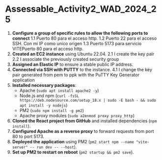 # Assessable_Activity2_WAD_2024_25

1. **Configure a group of specific rules to allow the following ports to connect**
	1.1 Puerto 80 para el acceso http.
	1.2 Puerto 22 para el acceso SSH. Con mi IP como unico origen
	1.3 Puerto 5173 para servicio VITEPuerto 80 para el acceso http.
2. **Created an EC2 instance** using Ubuntu 22.04.
	2.1 I create the key pair
	2.2 I associate the previously created security group
3. **Assigned an Elastic IP** to ensure a stable public IP address.
4. **Connected via SSH with PUTTY** to the instance.
	4.1 I change the key pair generated from pem to ppk with the PuTTY Key Generator application
5. **Installed necessary packages**:
   - Apache (`sudo apt install apache2 -y`)
   - Node.js and npm (`curl -fsSL https://deb.nodesource.com/setup_18.x | sudo -E bash - && sudo apt install -y nodejs`)
   - PM2 (`sudo npm install -g pm2`)
   - Apache proxy modules (`sudo a2enmod proxy proxy_http`)
6. **Cloned the React project from GitHub** and installed dependencies (`npm install`).
7. **Configured Apache as a reverse proxy** to forward requests from port 80 to port 5173.
8. **Deployed the application** using PM2 (`pm2 start npm --name "vite-server" -- run dev -- --host`).
9. **Set up PM2 to restart on reboot** (`pm2 startup && pm2 save`).
